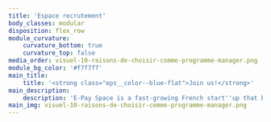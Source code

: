 ```yaml
---
title: 'Espace recrutement'
body_classes: modular
disposition: flex_row
module_curvature:
    curvature_bottom: true
    curvature_top: false
media_order: visuel-10-raisons-de-choisir-comme-programme-manager.png
module_bg_color: '#f7f7f7'
main_title:
    title: '<strong class="eps__color--blue-flat">Join us!</strong>'
main_description:
    description: 'E-Pay Space is a fast-growing French start''up that brings together great Jedi masters, fintech wise men and the disruptive and creative spirit of young talents from all walks of life. A real space for exchange where it is good to work, E-Pay Space is inspired by Anglo-Saxon companies to promote collaborative and flexible work. To join our teams in our Parisian premises or remotely by teleworking, we are looking for passionate, involved, human and inventive people who will be able to take part in the success of our project and invest themselves in the daily life of the company.'
main_img: visuel-10-raisons-de-choisir-comme-programme-manager.png
---
```


